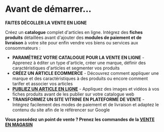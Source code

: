 # Avant de démarrer...

**FAITES DÉCOLLER LA VENTE EN LIGNE**

Créez un **catalogue** complet d'articles en ligne. Intégrez des **fiches produits** détaillées avant d'ajouter des **modules de paiement et de livraison** à votre site pour enfin vendre vos biens ou services aux consommateurs : 

* **PARAMÉTREZ VOTRE CATALOGUE POUR LA VENTE EN LIGNE** - Apprenez à éditer un type d'article, créer une marque, définir des caractéristiques d'articles et segmenter vos produits
* **CRÉEZ UN ARTICLE ECOMMERCE** - Découvrez comment appliquer une marque et des caractéristiques à des produits ou encore comment tarifer et associer vos articles
* [**PUBLIEZ UN ARTICLE EN LIGNE**](oublier-article/index.md) - Appliquez des images et vidéos à vos fiches produits avant de les publier sur votre catalogue web
* **TRANSFORMEZ UN SITE VITRINE EN PLATEFORME DE VENTE** - Intégrez facilement des modes de paiement et de livraison et adaptez le contenu du site afin de le référencer sur Google

**Vous possédez un point de vente ? Prenez les commandes de la [VENTE EN MAGASIN](/fr-fr/start/vente-mag/)**